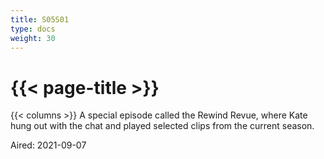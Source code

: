 ```yaml
---
title: S05S01
type: docs
weight: 30
---
```


# {{< page-title >}}

{{< columns >}}
A special episode called the Rewind Revue, where Kate hung out with the chat and played selected clips from the current season.

Aired: 2021-09-07
